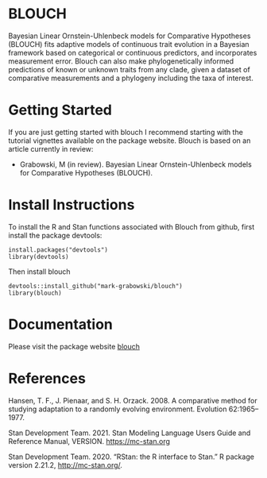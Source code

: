 # BLOUCH
Bayesian Linear Ornstein-Uhlenbeck models for Comparative Hypotheses (BLOUCH) fits adaptive models of continuous trait evolution in a Bayesian framework based on categorical or continuous predictors, and incorporates measurement error. Blouch can also make phylogenetically informed predictions of known or unknown traits from any clade, given a dataset of comparative measurements and a phylogeny including the taxa of interest.

# Getting Started
If you are just getting started with blouch I recommend starting with the tutorial vignettes available on the package website. Blouch is based on an article currently in review:

+ Grabowski, M (in review). Bayesian Linear Ornstein-Uhlenbeck models for Comparative Hypotheses (BLOUCH).

# Install Instructions
To install the R and Stan functions associated with Blouch from github, first install the package devtools:
```{r}
install.packages("devtools")
library(devtools)
```
Then install blouch
```{r}
devtools::install_github("mark-grabowski/blouch")
library(blouch)
```

# Documentation
Please visit the package website <a href="https://mark-grabowski.github.io/blouch/" title="here.">blouch</a>


# References
Hansen, T. F., J. Pienaar, and S. H. Orzack. 2008. A comparative method for studying adaptation to a randomly evolving environment. Evolution 62:1965–1977.

Stan Development Team. 2021. Stan Modeling Language Users Guide and Reference Manual, VERSION. https://mc-stan.org

Stan Development Team. 2020. “RStan: the R interface to Stan.” R package version 2.21.2, http://mc-stan.org/.

